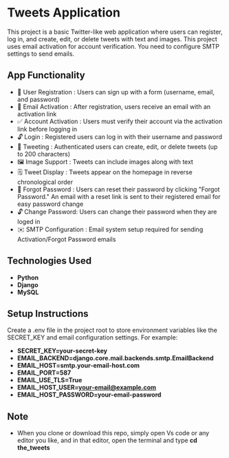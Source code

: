 # Tweets Application

This project is a basic Twitter-like web application where users can register, log in, and create, edit, or delete tweets with text and images. This project uses email activation for account verification. You need to configure SMTP settings to send emails.


## App Functionality

- 🔐 User Registration : Users can sign up with a form (username, email, and password)
- 📧 Email Activation : After registration, users receive an email with an activation link
- ✅ Account Activation : Users must verify their account via the activation link before logging in
- 🔓 Login : Registered users can log in with their username and password
- 📝 Tweeting : Authenticated users can create, edit, or delete tweets (up to 200 characters)
- 🖼️ Image Support : Tweets can include images along with text
- 🗒️ Tweet Display : Tweets appear on the homepage in reverse chronological order
- 🔑 Forgot Password : Users can reset their password by clicking "Forgot Password." An email with a reset link is sent to their registered email for easy password change
- 🔓 Change Password: Users can change their password when they are loged in 
- ✉️ SMTP Configuration : Email system setup required for sending Activation/Forgot Password emails


## Technologies Used

- **Python**
- **Django**
- **MySQL**


## Setup Instructions

Create a .env file in the project root to store environment variables like the SECRET_KEY and email configuration settings. For example:

- **SECRET_KEY=your-secret-key**
- **EMAIL_BACKEND=django.core.mail.backends.smtp.EmailBackend**
- **EMAIL_HOST=smtp.your-email-host.com**
- **EMAIL_PORT=587**
- **EMAIL_USE_TLS=True**
- **EMAIL_HOST_USER=your-email@example.com**
- **EMAIL_HOST_PASSWORD=your-email-password**


## Note 

- When you clone or download this repo, simply open Vs code or any editor you like, and in that editor, open the terminal and type **cd the_tweets**

